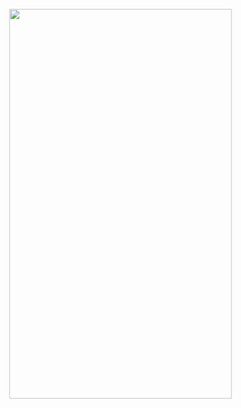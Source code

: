 <img src="https://user-images.githubusercontent.com/70344865/159397653-e090029c-9e30-4ee1-ac35-9ec3b398719a.png" width="400" height="700"></img>
